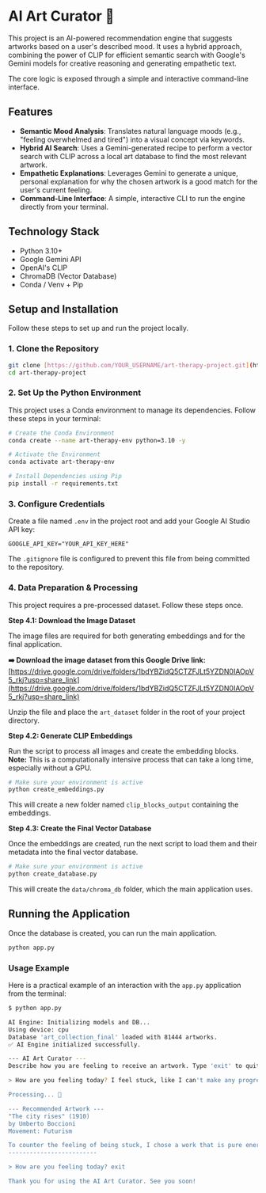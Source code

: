 # AI Art Curator 🎨

This project is an AI-powered recommendation engine that suggests artworks based on a user's described mood. It uses a hybrid approach, combining the power of CLIP for efficient semantic search with Google's Gemini models for creative reasoning and generating empathetic text.

The core logic is exposed through a simple and interactive command-line interface.

## Features

-   **Semantic Mood Analysis**: Translates natural language moods (e.g., "feeling overwhelmed and tired") into a visual concept via keywords.
-   **Hybrid AI Search**: Uses a Gemini-generated recipe to perform a vector search with CLIP across a local art database to find the most relevant artwork.
-   **Empathetic Explanations**: Leverages Gemini to generate a unique, personal explanation for why the chosen artwork is a good match for the user's current feeling.
-   **Command-Line Interface**: A simple, interactive CLI to run the engine directly from your terminal.

## Technology Stack

-   Python 3.10+
-   Google Gemini API
-   OpenAI's CLIP
-   ChromaDB (Vector Database)
-   Conda / Venv + Pip

## Setup and Installation

Follow these steps to set up and run the project locally.

### 1. Clone the Repository

```bash
git clone [https://github.com/YOUR_USERNAME/art-therapy-project.git](https://github.com/YOUR_USERNAME/art-therapy-project.git)
cd art-therapy-project
```

### 2. Set Up the Python Environment

This project uses a Conda environment to manage its dependencies. Follow these steps in your terminal:

```bash
# Create the Conda Environment
conda create --name art-therapy-env python=3.10 -y

# Activate the Environment
conda activate art-therapy-env

# Install Dependencies using Pip
pip install -r requirements.txt
```

### 3. Configure Credentials

Create a file named `.env` in the project root and add your Google AI Studio API key:
```
GOOGLE_API_KEY="YOUR_API_KEY_HERE"
```
The `.gitignore` file is configured to prevent this file from being committed to the repository.

### 4. Data Preparation & Processing

This project requires a pre-processed dataset. Follow these steps once.

**Step 4.1: Download the Image Dataset**

The image files are required for both generating embeddings and for the final application.

**➡️ Download the image dataset from this Google Drive link:**
[https://drive.google.com/drive/folders/1bdYBZidQ5CTZFJLt5YZDN0IAOpV5_rkj?usp=share_link](https://drive.google.com/drive/folders/1bdYBZidQ5CTZFJLt5YZDN0IAOpV5_rkj?usp=share_link)

Unzip the file and place the `art_dataset` folder in the root of your project directory.

**Step 4.2: Generate CLIP Embeddings**

Run the script to process all images and create the embedding blocks.
**Note:** This is a computationally intensive process that can take a long time, especially without a GPU.

```bash
# Make sure your environment is active
python create_embeddings.py
```
This will create a new folder named `clip_blocks_output` containing the embeddings.

**Step 4.3: Create the Final Vector Database**

Once the embeddings are created, run the next script to load them and their metadata into the final vector database.

```bash
# Make sure your environment is active
python create_database.py
```
This will create the `data/chroma_db` folder, which the main application uses.

## Running the Application

Once the database is created, you can run the main application.

```bash
python app.py
```

### Usage Example

Here is a practical example of an interaction with the `app.py` application from the terminal:

```bash
$ python app.py

AI Engine: Initializing models and DB...
Using device: cpu
Database 'art_collection_final' loaded with 81444 artworks.
✅ AI Engine initialized successfully.

--- AI Art Curator ---
Describe how you are feeling to receive an artwork. Type 'exit' to quit.

> How are you feeling today? I feel stuck, like I can't make any progress.

Processing... 🤔

--- Recommended Artwork ---
"The city rises" (1910)
by Umberto Boccioni
Movement: Futurism

To counter the feeling of being stuck, I chose a work that is pure energy and movement. Notice the dynamism of the horses and men building and advancing, an explosion of force that sweeps away stillness. I hope this powerful forward momentum can give you the inspiration to take your next step.
-------------------------

> How are you feeling today? exit

Thank you for using the AI Art Curator. See you soon!
```